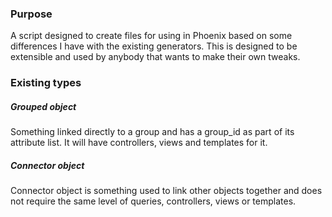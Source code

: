 ### Purpose
A script designed to create files for using in Phoenix based on some differences I have with the existing generators. This is designed to be extensible and used by anybody that wants to make their own tweaks.

### Existing types
##### Grouped object
Something linked directly to a group and has a group_id as part of its attribute list. It will have controllers, views and templates for it.

##### Connector object
Connector object is something used to link other objects together and does not require the same level of queries, controllers, views or templates.
